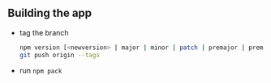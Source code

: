 ## Building the app

- tag the branch
    ```bash
    npm version [<newversion> | major | minor | patch | premajor | preminor | prepatch | prerelease | from-git]
    git push origin --tags
    ```
- run `npm pack`
